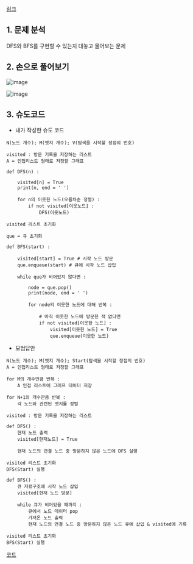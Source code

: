 [링크](https://www.acmicpc.net/problem/1260)

## 1. 문제 분석

DFS와 BFS를 구현할 수 있는지 대놓고 물어보는 문제

## 2. 손으로 풀어보기 

![image](../../image/day8/26번_001.png)

![image](../../image/day8/26번_002.png)

## 3. 슈도코드 

- 내가 작성한 슈도 코드 
``` 
N(노드 개수); M(엣지 개수); V(탐색을 시작할 정점의 번호)

visited : 방문 기록을 저장하는 리스트
A = 인접리스트 형태로 저장할 그래프 

def DFS(n) : 

    visited[n] = True
    print(n, end = ' ')

    for n의 이웃한 노드(오름차순 정렬) : 
        if not visited[이웃노드] : 
            DFS(이웃노드)

visited 리스트 초기화 

que = 큐 초기화 

def BFS(start) : 

    visited[start] = True # 시작 노드 방문
    que.enqueue(start) # 큐에 시작 노드 삽입 
    
    while que가 비어있지 않다면 : 

        node = que.pop()
        print(node, end = ' ')

        for node의 이웃한 노드에 대해 반복 : 

            # 아직 이웃한 노드에 방문한 적 없다면
            if not visited[이웃한 노드] : 
                visited[이웃한 노드] = True
                que.enqueue(이웃한 노드)

```

- 모범답안 
```
N(노드 개수); M(엣지 개수); Start(탐색을 시작할 정점의 번호)
A = 인접리스트 형태로 저장할 그래프

for M의 개수만큼 반복 : 
    A 인접 리스트에 그래프 데이터 저장 

for N+1의 개수만큼 반복 : 
    각 노드와 관련된 엣지를 정렬 

visited : 방문 기록을 저장하는 리스트

def DFS() :
    현재 노드 출력 
    visited[현재노드] = True 

    현재 노드의 연결 노드 중 방문하지 않은 노드에 DFS 실행

visited 리스트 초기화 
DFS(Start) 실행 

def BFS() : 
    큐 자료구조에 시작 노드 삽입
    visited[현재 노드 방문]

    while 큐가 비어있을 때까지 : 
        큐에서 노드 데이터 pop
        가져온 노드 출력
        현재 노드의 연결 노드 중 방문하지 않은 노드 큐에 삽입 & visited에 기록 

visited 리스트 초기화
BFS(Start) 실행

```

[코드](../../code/day8/26_DFS와BFS프로그램.py)